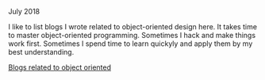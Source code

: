 July 2018

I like to list blogs I wrote related to object-oriented design here. It takes time to master object-oriented programming. Sometimes I hack and make things work first. Sometimes I spend time to learn quickyly and apply them by my best understanding. 

[Blogs related to object oriented](http://juliachencoding.blogspot.com/search?q=object+oriented)<br>

